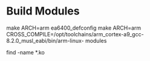 Build Modules
=============
make ARCH=arm ea6400_defconfig
make ARCH=arm CROSS_COMPILE=/opt/toolchains/arm_cortex-a9_gcc-8.2.0_musl_eabi/bin/arm-linux- modules

find -name *.ko
